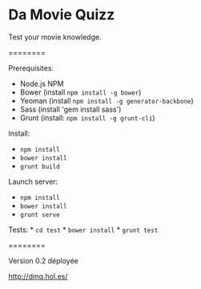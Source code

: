 # Da Movie Quizz
Test your movie knowledge.

========

Prerequisites:

  * Node.js NPM
  * Bower (install `npm install -g bower`)
  * Yeoman (install `npm install -g generator-backbone`)
  * Sass (install 'gem install sass')
  * Grunt (install: `npm install -g grunt-cli`)

Install:
 * `npm install`
 * `bower install`
 * `grunt build`

Launch server:

 * `npm install`
 * `bower install`
 * `grunt serve`

Tests:
	* `cd test`
	* `bower install`
	* `grunt test`

========

Version 0.2 déployée

http://dmq.hol.es/
